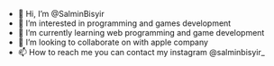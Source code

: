 - 👋 Hi, I’m @SalminBisyir
- 👀 I’m interested in programming and games development
- 🌱 I’m currently learning web programming and game development
- 💞️ I’m looking to collaborate on with apple company
- 📫 How to reach me you can contact my instagram @salminbisyir_

<!---
SalminBisyir/SalminBisyir is a ✨ special ✨ repository because its `README.md` (this file) appears on your GitHub profile.
You can click the Preview link to take a look at your changes.
--->
